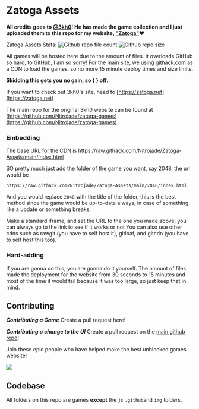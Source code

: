 # Zatoga Assets

**All credits goes to [@3kh0](https://github.com/3kh0)! He has made the game collection and I just uploaded them to this repo for my website, ["Zatoga"](https://github.com/NitroJade/Zatoga)♥**

Zatoga Assets Stats:
![Github repo file count](https://img.shields.io/github/directory-file-count/Nitrojade/Zatoga-Assets?label=Total%20file%20count)
![Github repo size](https://img.shields.io/github/repo-size/Nitrojade/Zatoga-Assets?label=Total%20size)

All games will be hosted here due to the amount of files. It overloads GitHub so hard, to GitHub, I am so sorry! For the main site, we using [githack.com](https://raw.githack.com/) as a CDN to load the games, so no more 15 minute deploy times and size limits.

**Skidding this gets you no gain, so {    } off.**

If you want to check out 3kh0's site, head to [https://zatoga.net](https://zatoga.net)

The main repo for the original 3kh0 website can be found at [https://github.com/Nitrojade/zatoga-games](https://github.com/Nitrojade/zatoga-games)


### Embedding

The base URL for the CDN is https://raw.githack.com/Nitrojade/Zatoga-Assets/main/index.html

SO pretty much just add the folder of the game you want, say 2048, the url would be
```
https://raw.githack.com/Nitrojade/Zatoga-Assets/main/2048/index.html
```
And you would replace `2048` with the title of the folder, this is the best method since the game would be up-to-date always, in case of something like a update or something breaks.

Make a standard iframe, and set the URL to the one you made above, you can always go to the link to see if it works or not
You can also use other cdns such as rawgit (you have to self host it), gitloaf, and gitcdn (you have to self host this too).

### Hard-adding
If you are gonna do this, you are gonna do it yourself. The amount of files made the deployment for the website from 30 seconds to 15 minutes and most of the time it would fail because it was too large, so just keep that in mind.

## Contributing

***Contributing a Game***
Create a pull request here!

***Contributing a change to the UI***
Create a pull request on the [main github repo](https://github.com/Nitrojade/Zatoga)!

Join these epic people who have helped make the best unblocked games website!

<a href="https://github.com/Nitrojade/Zatoga-Assets/graphs/contributors">
  <img src="https://contrib.rocks/image?repo=Nitrojade/Zatoga-Assets" />
</a>

## Codebase

All folders on this repo are games **except** the `js` `.github`and `img` folders.
